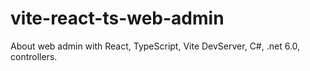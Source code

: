 # vite-react-ts-web-admin
About web admin with React, TypeScript, Vite DevServer, C#, .net 6.0, controllers.
